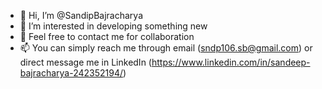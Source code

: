 - 👋 Hi, I’m @SandipBajracharya
- 👀 I’m interested in developing something new
- 💞️ Feel free to contact me for collaboration 
- 📫 You can simply reach me through email (sndp106.sb@gmail.com) or direct message me in LinkedIn (https://www.linkedin.com/in/sandeep-bajracharya-242352194/)

<!---
SandipBajracharya/SandipBajracharya is a ✨ special ✨ repository because its `README.md` (this file) appears on your GitHub profile.
You can click the Preview link to take a look at your changes.
--->

